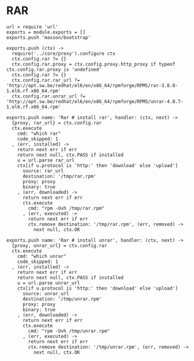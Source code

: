 
# RAR

    url = require 'url'
    exports = module.exports = []
    exports.push 'masson/bootstrap'

    exports.push (ctx) ->
      require('../core/proxy').configure ctx
      ctx.config.rar ?= {}
      ctx.config.rar.proxy = ctx.config.proxy.http_proxy if typeof ctx.config.rar.proxy is 'undefined'
      ctx.config.rar ?= {}
      ctx.config.rar.rar_url ?= 'http://apt.sw.be/redhat/el6/en/x86_64/rpmforge/RPMS/rar-3.8.0-1.el6.rf.x86_64.rpm'
      ctx.config.rar.unrar_url ?= 'http://apt.sw.be/redhat/el6/en/x86_64/rpmforge/RPMS/unrar-4.0.7-1.el6.rf.x86_64.rpm'

    exports.push name: 'Rar # install rar', handler: (ctx, next) ->
      {proxy, rar_url} = ctx.config.rar
      ctx.execute
        cmd: "which rar"
        code_skipped: 1
      , (err, installed) ->
        return next err if err
        return next null, ctx.PASS if installed
        u = url.parse rar_url
        ctx[if u.protocol is 'http:' then 'download' else 'upload']
          source: rar_url
          destination: '/tmp/rar.rpm'
          proxy: proxy
          binary: true
        , (err, downloaded) ->
          return next err if err
          ctx.execute
            cmd: "rpm -Uvh /tmp/rar.rpm"
          , (err, executed) ->
            return next err if err
            ctx.remove destination: '/tmp/rar.rpm', (err, removed) ->
              next null, ctx.OK

    exports.push name: 'Rar # install unrar', handler: (ctx, next) ->
      {proxy, unrar_url} = ctx.config.rar
      ctx.execute
        cmd: "which unrar"
        code_skipped: 1
      , (err, installed) ->
        return next err if err
        return next null, ctx.PASS if installed
        u = url.parse unrar_url
        ctx[if u.protocol is 'http:' then 'download' else 'upload']
          source: unrar_url
          destination: '/tmp/unrar.rpm'
          proxy: proxy
          binary: true
        , (err, downloaded) ->
          return next err if err
          ctx.execute
            cmd: "rpm -Uvh /tmp/unrar.rpm"
          , (err, executed) ->
            return next err if err
            ctx.remove destination: '/tmp/unrar.rpm', (err, removed) ->
              next null, ctx.OK
